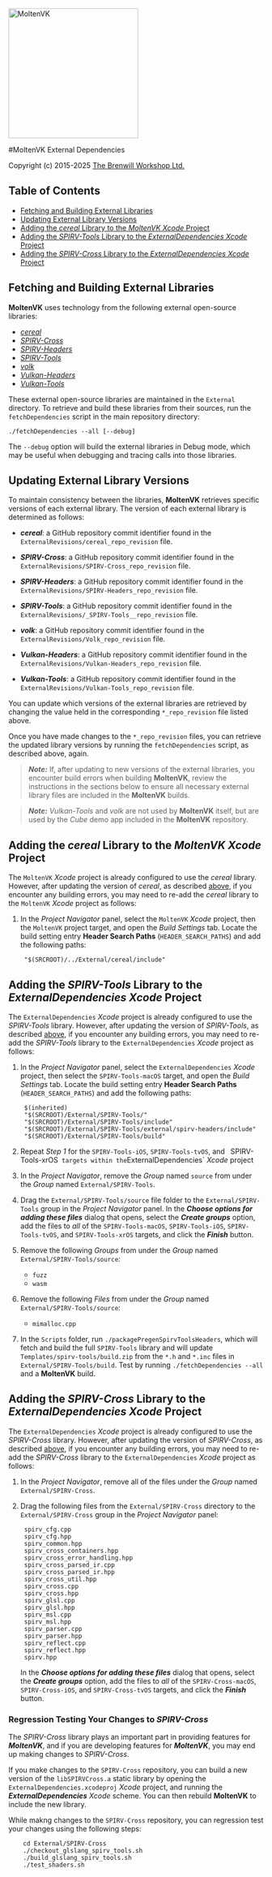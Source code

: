<a class="site-logo" href="https://github.com/KhronosGroup/MoltenVK" title="MoltenVK">
	<img src="../Docs/images/MoltenVK-Logo-Banner.png" alt="MoltenVK" style="width:256px;height:auto">
</a>


#MoltenVK External Dependencies

Copyright (c) 2015-2025 [The Brenwill Workshop Ltd.](http://www.brenwill.com)

[comment]: # "This document is written in Markdown (http://en.wikipedia.org/wiki/Markdown) format."
[comment]: # "For best results, use a Markdown reader."



Table of Contents
-----------------

- [Fetching and Building External Libraries](#fetching)
- [Updating External Library Versions](#updating)
- [Adding the *cereal* Library to the *MoltenVK Xcode* Project](#add_cereal)
- [Adding the *SPIRV-Tools* Library to the *ExternalDependencies Xcode* Project](#add_spirv-tools)
- [Adding the *SPIRV-Cross* Library to the *ExternalDependencies Xcode* Project](#add_spirv-cross)



<a name="fetching"></a>
Fetching and Building External Libraries
----------------------------------------

**MoltenVK** uses technology from the following external open-source libraries:

- [*cereal*](https://github.com/USCiLab/cereal)
- [*SPIRV-Cross*](https://github.com/KhronosGroup/SPIRV-Cross)
- [*SPIRV-Headers*](https://github.com/KhronosGroup/SPIRV-Headers)
- [*SPIRV-Tools*](https://github.com/KhronosGroup/SPIRV-Tools)
- [*volk*](https://github.com/zeux/volk)
- [*Vulkan-Headers*](https://github.com/KhronosGroup/Vulkan-Headers)
- [*Vulkan-Tools*](https://github.com/KhronosGroup/Vulkan-Tools)

These external open-source libraries are maintained in the `External` directory.
To retrieve and build these libraries from their sources, run the `fetchDependencies`
script in the main repository directory:

	./fetchDependencies --all [--debug]

The `--debug` option will build the external libraries in Debug mode, which may
be useful when debugging and tracing calls into those libraries.


<a name="updating"></a>
Updating External Library Versions
----------------------------------

To maintain consistency between the libraries, **MoltenVK** retrieves specific 
versions of each external library. The version of each external library is 
determined as follows:

- **_cereal_**: a GitHub repository commit identifier found in the
  `ExternalRevisions/cereal_repo_revision` file. 

- **_SPIRV-Cross_**: a GitHub repository commit identifier found in the
  `ExternalRevisions/SPIRV-Cross_repo_revision` file. 
  
- **_SPIRV-Headers_**: a GitHub repository commit identifier found
  in the `ExternalRevisions/SPIRV-Headers_repo_revision` file.
  
- **_SPIRV-Tools_**: a GitHub repository commit identifier found
  in the `ExternalRevisions/_SPIRV-Tools__repo_revision` file.

- **_volk_**: a GitHub repository commit identifier found in the
  `ExternalRevisions/Volk_repo_revision` file.

- **_Vulkan-Headers_**: a GitHub repository commit identifier found in the
  `ExternalRevisions/Vulkan-Headers_repo_revision` file.

- **_Vulkan-Tools_**: a GitHub repository commit identifier found in the
  `ExternalRevisions/Vulkan-Tools_repo_revision` file.

You can update which versions of the external libraries are retrieved by changing 
the value held in the corresponding `*_repo_revision` file listed above.

Once you have made changes to the `*_repo_revision` files, you can retrieve the updated 
library versions by running the `fetchDependencies` script, as described above, again.

>***Note:*** If, after updating to new versions of the external libraries, you encounter 
>build errors when building **MoltenVK**, review the instructions in the sections below 
>to ensure all necessary external library files are included in the **MoltenVK** builds.

>***Note:*** _Vulkan-Tools_ and _volk_ are not used by **MoltenVK** itself, but are used
>by the _Cube_ demo app included in the **MoltenVK** repository.



<a name="add_cereal"></a>
Adding the *cereal* Library to the *MoltenVK Xcode* Project
-----------------------------------------------------------

The `MoltenVK` *Xcode* project is already configured to use the *cereal* library. However, after 
updating the version of *cereal*, as described [above](#updating), if you encounter any building 
errors, you may need to re-add the *cereal* library to the `MoltenVK` *Xcode* project as follows:

1. In the *Project Navigator* panel, select the `MoltenVK` *Xcode* project, then the `MoltenVK`
   project target, and open the *Build Settings* tab. Locate the build setting entry 
   **Header Search Paths** (`HEADER_SEARCH_PATHS`) and add the following paths:
   
		"$(SRCROOT)/../External/cereal/include"



<a name="add_spirv-tools"></a>
Adding the *SPIRV-Tools* Library to the *ExternalDependencies Xcode* Project
----------------------------------------------------------------------------

The `ExternalDependencies` *Xcode* project is already configured to use the *SPIRV-Tools*
library. However, after updating the version of *SPIRV-Tools*, as described [above](#updating), 
if you encounter any building errors, you may need to re-add the *SPIRV-Tools* library to the 
`ExternalDependencies` *Xcode* project as follows:

1. In the *Project Navigator* panel, select the `ExternalDependencies` *Xcode* project, then 
   select the `SPIRV-Tools-macOS` target, and open the *Build Settings* tab. Locate the build 
   setting entry **Header Search Paths** (`HEADER_SEARCH_PATHS`) and add the following paths:

		$(inherited) 
		"$(SRCROOT)/External/SPIRV-Tools/" 
		"$(SRCROOT)/External/SPIRV-Tools/include" 
		"$(SRCROOT)/External/SPIRV-Tools/external/spirv-headers/include" 
		"$(SRCROOT)/External/SPIRV-Tools/build"

2. Repeat *Step 1* for the `SPIRV-Tools-iOS`, `SPIRV-Tools-tvOS`, and ` `SPIRV-Tools-xrOS` 
   targets within the `ExternalDependencies` *Xcode* project

3. In the *Project Navigator*, remove the *Group* named `source` from under the *Group* named
   `External/SPIRV-Tools`.

4. Drag the `External/SPIRV-Tools/source` file folder to the `External/SPIRV-Tools` 
   group in the *Project Navigator* panel. In the _**Choose options for adding these files**_ dialog 
   that opens, select the _**Create groups**_ option, add the files to *all* of the `SPIRV-Tools-macOS`, 
   `SPIRV-Tools-iOS`, `SPIRV-Tools-tvOS`, and `SPIRV-Tools-xrOS` targets, and click the ***Finish*** button.

5. Remove the following *Groups* from under the *Group* named `External/SPIRV-Tools/source`:
   - `fuzz`
   - `wasm`

6. Remove the following *Files* from under the *Group* named `External/SPIRV-Tools/source`:
   - `mimalloc.cpp`

7. In the `Scripts` folder, run `./packagePregenSpirvToolsHeaders`, which will fetch and 
   build the full `SPIRV-Tools` library and will update `Templates/spirv-tools/build.zip` 
   from the `*.h` and `*.inc` files in `External/SPIRV-Tools/build`. 
   Test by running `./fetchDependencies --all` and a **MoltenVK** build.



<a name="add_spirv-cross"></a>
Adding the *SPIRV-Cross* Library to the *ExternalDependencies Xcode* Project
----------------------------------------------------------------------------

The `ExternalDependencies` *Xcode* project is already configured to use the *SPIRV-Cross*
library. However, after updating the version of *SPIRV-Cross*, as described [above](#updating),
if you encounter any building errors, you may need to re-add the *SPIRV-Cross* library to the
`ExternalDependencies` *Xcode* project as follows:

1. In the *Project Navigator*, remove all of the files under the *Group* named 
   `External/SPIRV-Cross`.

2. Drag the following files from the `External/SPIRV-Cross` directory to the `External/SPIRV-Cross` 
   group in the *Project Navigator* panel:

		spirv_cfg.cpp
		spirv_cfg.hpp
		spirv_common.hpp
		spirv_cross_containers.hpp
		spirv_cross_error_handling.hpp
		spirv_cross_parsed_ir.cpp
		spirv_cross_parsed_ir.hpp
		spirv_cross_util.hpp
		spirv_cross.cpp
		spirv_cross.hpp
		spirv_glsl.cpp
		spirv_glsl.hpp
		spirv_msl.cpp
		spirv_msl.hpp
		spirv_parser.cpp
		spirv_parser.hpp
		spirv_reflect.cpp
		spirv_reflect.hpp
		spirv.hpp

   In the ***Choose options for adding these files*** dialog that opens, select the ***Create groups*** option, 
   add the files to *all* of the `SPIRV-Cross-macOS`, `SPIRV-Cross-iOS`, and `SPIRV-Cross-tvOS` targets, 
   and click the ***Finish*** button.


### Regression Testing Your Changes to *SPIRV-Cross*

The *SPIRV-Cross* library plays an important part in providing features for **_MoltenVK_**, and if 
you are developing features for **_MoltenVK_**, you may end up making changes to *SPIRV-Cross*. 

If you make changes to the `SPIRV-Cross` repository, you can build a new version of the `libSPIRVCross.a`
static library by opening the `ExternalDependencies.xcodeproj` *Xcode* project, and running the 
**_ExternalDependencies_** *Xcode* scheme. You can then rebuild **MoltenVK** to include the new library.

While makng changes to the `SPIRV-Cross` repository, you can regression test your changes using the
following steps:

		cd External/SPIRV-Cross
		./checkout_glslang_spirv_tools.sh
		./build_glslang_spirv_tools.sh
		./test_shaders.sh



